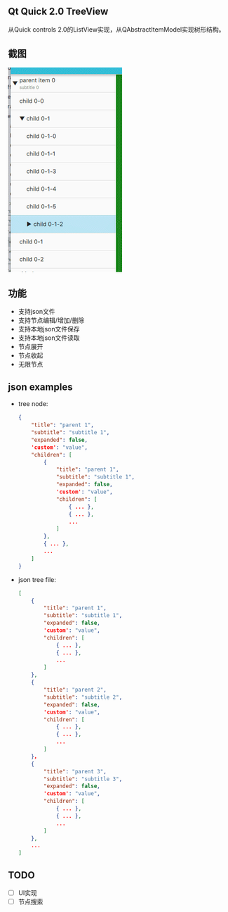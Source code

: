 ## Qt Quick 2.0 TreeView
从Quick controls 2.0的ListView实现，从QAbstractItemModel实现树形结构。

## 截图
 ![screenhot](./assets/img/treeview.gif)
 
## 功能
- 支持json文件
- 支持节点编辑/增加/删除
- 支持本地json文件保存
- 支持本地json文件读取
- 节点展开
- 节点收起
- 无限节点

## json examples
- tree node:
	```json
	{
		"title": "parent 1",
		"subtitle": "subtitle 1",
		"expanded": false,
		'custom': "value",
		"children": [
			{
				"title": "parent 1",
				"subtitle": "subtitle 1",
				"expanded": false,
				'custom': "value",
				"children": [
					{ ... },
					{ ... },
					...
				]
			},
			{ ... },
			...
		]
	}
	```

- json tree file:
	```json
	[
		{
			"title": "parent 1",
			"subtitle": "subtitle 1",
			"expanded": false,
			'custom': "value",
			"children": [
				{ ... },
				{ ... },
				...
			]
		},
		{
			"title": "parent 2",
			"subtitle": "subtitle 2",
			"expanded": false,
			'custom': "value",
			"children": [
				{ ... },
				{ ... },
				...
			]
		}，
		{
			"title": "parent 3",
			"subtitle": "subtitle 3",
			"expanded": false,
			'custom': "value",
			"children": [
				{ ... },
				{ ... },
				...
			]
		},
		...
	]
	```
## TODO
- [ ] UI实现
- [ ] 节点搜索